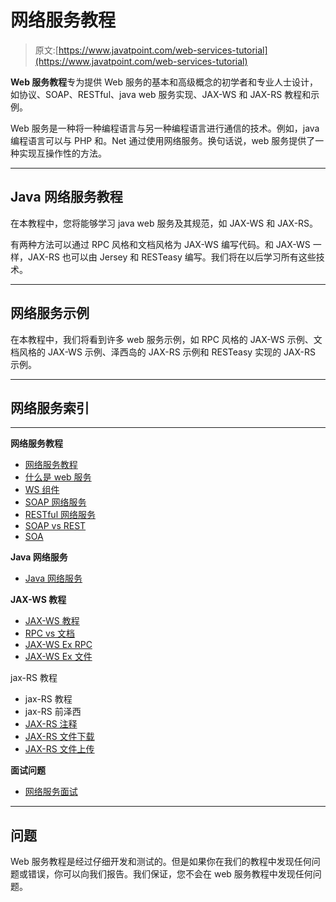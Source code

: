# 网络服务教程

> 原文:[https://www.javatpoint.com/web-services-tutorial](https://www.javatpoint.com/web-services-tutorial)

**Web 服务教程**专为提供 Web 服务的基本和高级概念的初学者和专业人士设计，如协议、SOAP、RESTful、java web 服务实现、JAX-WS 和 JAX-RS 教程和示例。

Web 服务是一种将一种编程语言与另一种编程语言进行通信的技术。例如，java 编程语言可以与 PHP 和。Net 通过使用网络服务。换句话说，web 服务提供了一种实现互操作性的方法。

* * *

## Java 网络服务教程

在本教程中，您将能够学习 java web 服务及其规范，如 JAX-WS 和 JAX-RS。

有两种方法可以通过 RPC 风格和文档风格为 JAX-WS 编写代码。和 JAX-WS 一样，JAX-RS 也可以由 Jersey 和 RESTeasy 编写。我们将在以后学习所有这些技术。

* * *

## 网络服务示例

在本教程中，我们将看到许多 web 服务示例，如 RPC 风格的 JAX-WS 示例、文档风格的 JAX-WS 示例、泽西岛的 JAX-RS 示例和 RESTeasy 实现的 JAX-RS 示例。

* * *

## 网络服务索引

* * *

**网络服务教程**

*   [网络服务教程](web-services-tutorial)
*   [什么是 web 服务](what-is-web-service)
*   [WS 组件](web-service-components)
*   [SOAP 网络服务](soap-web-services)
*   [RESTful 网络服务](restful-web-services)
*   [SOAP vs REST](soap-vs-rest-web-services)
*   [SOA](service-oriented-architecture)

**Java 网络服务**

*   [Java 网络服务](java-web-services-tutorial)

**JAX-WS 教程**

*   [JAX-WS 教程](jax-ws-tutorial)
*   [RPC vs 文档](difference-between-rpc-and-document)
*   [JAX-WS Ex RPC](jax-ws-example-rpc-style)
*   [JAX-WS Ex 文件](jax-ws-example-document-style)

jax-RS 教程

*   jax-RS 教程
*   jax-RS 前泽西
*   [JAX-RS 注释](jax-rs-annotations-example)
*   [JAX-RS 文件下载](jax-rs-file-download-example)
*   [JAX-RS 文件上传](jax-rs-file-upload-example)

**面试问题**

*   [网络服务面试](web-services-interview-questions)

* * *

## 问题

Web 服务教程是经过仔细开发和测试的。但是如果你在我们的教程中发现任何问题或错误，你可以向我们报告。我们保证，您不会在 web 服务教程中发现任何问题。